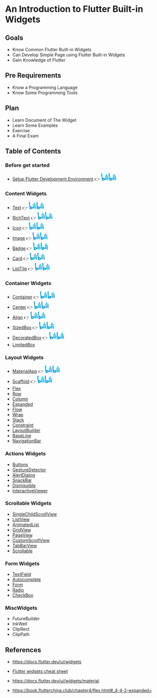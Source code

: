 # An Introduction to Flutter Built-in Widgets

## Goals

- Know Common Flutter Built-in Widgets
- Can Develop Simple Page using Flutter Built-in Widgets
- Gain Knowledge of Flutter

## Pre Requirements

- Know a Programming Language
- Know Some Programming Tools

## Plan

- Learn Document of The Widget
- Learn Some Examples
- Exercise
- A Final Exam

## Table of Contents

### Before get started

- [Setup Flutter Development Environment](lib/src/flutter_develop_env.md) 👉  [<img src="assets/image/bilibili.png" alt="Bilibili" width="48px" height="24px" />](https://www.bilibili.com/video/BV1KP411h7H3/)

### Content Widgets

- [Text](lib/src/content/text/README.md) 👉  [<img src="assets/image/bilibili.png" alt="Bilibili" width="48px" height="24px" />](https://www.bilibili.com/video/BV1Hk4y1w7fq/)
- [RichText](lib/src/content/text/README.md) 👉 [<img src="assets/image/bilibili.png" alt="Bilibili" width="48px" height="24px" />](https://www.bilibili.com/video/BV1Nw411i7cN/)
- [Icon](lib/src/content/icon/README.md) 👉 [<img src="assets/image/bilibili.png" alt="Bilibili" width="48px" height="24px" />](https://www.bilibili.com/video/BV1KN411H7ja/)
- [Image](lib/src/content/image/README.md) 👉 [<img src="assets/image/bilibili.png" alt="Bilibili" width="48px" height="24px" />](https://www.bilibili.com/video/BV16H4y1U7Hb/)
- [Badge](lib/src/content/badge/README.md) 👉 [<img src="assets/image/bilibili.png" alt="Bilibili" width="48px" height="24px" />](https://www.bilibili.com/video/BV1Mu411c7SQ/)
- [Card](lib/src/content/card/README.md) 👉 [<img src="assets/image/bilibili.png" alt="Bilibili" width="48px" height="24px" />](https://www.bilibili.com/video/BV12u411c7W4/)
- [ListTile](lib/src/content/list_tile/README.md) 👉 [<img src="assets/image/bilibili.png" alt="Bilibili" width="48px" height="24px" />](https://www.bilibili.com/video/BV1yF411D7YX/)

### Container Widgets

- [Container](lib/src/container/container/README.md) 👉 [<img src="assets/image/bilibili.png" alt="Bilibili" width="48px" height="24px" />](https://www.bilibili.com/video/BV1Wu411c7XN/)
- [Center](lib/src/container/container/README.md) 👉 [<img src="assets/image/bilibili.png" alt="Bilibili" width="48px" height="24px" />](https://www.bilibili.com/video/BV1iw411i7wC/)
- [Align](lib/src/container/container/README.md) 👉 [<img src="assets/image/bilibili.png" alt="Bilibili" width="48px" height="24px" />](https://www.bilibili.com/video/BV1kN411n77R/)
- [SizedBox](lib/src/container/container/README.md) 👉 [<img src="assets/image/bilibili.png" alt="Bilibili" width="48px" height="24px" />](https://www.bilibili.com/video/BV1Nz4y1L7yc/)
- [DecoratedBox](lib/src/container/container/README.md) 👉 [<img src="assets/image/bilibili.png" alt="Bilibili" width="48px" height="24px" />](https://www.bilibili.com/video/BV1Bh4y1A7pb/)
- [LimitedBox](lib/src/container/limited_box/README.md)


### Layout Widgets

- [MaterialApp](lib/src/layout/materialapp/README.md) 👉 [<img src="assets/image/bilibili.png" alt="Bilibili" width="48px" height="24px" />](https://www.bilibili.com/video/BV18H4y1S7PX/)
- [Scaffold](lib/src/layout/scaffold/README.md) 👉 [<img src="assets/image/bilibili.png" alt="Bilibili" width="48px" height="24px" />]()
- [Flex](layout/flex/README.md)
- [Row](layout/flex/README.md)
- [Column](layout/flex/README.md)
- [Expanded](layout/flex/README.md)
- [Flow](layout/flow/README.md)
- [Wrap](layout/flow/README.md)
- [Stack](layout/stack/README.md)
- [Constraint](layout/constraint/README.md)
- [LayoutBuilder](layout/layout_builder/README.md)
- [BaseLine](container/baseline/README.md)
- [NavigationBar](layout/navigation_bar/README.md)


### Actions Widgets

- [Buttons](actions/buttons/README.md)
- [GestureDetector](lib/src/actions/gesture_detector/README.md)
- [AlertDialog](lib/src/actions/alert_dialog/README.md)
- [SnackBar](lib/src/actions/snack_bar/README.md)
- [Dismissible](lib/src/actions/dismissible/README.md)
- [InteractiveViewer](lib/src/actions/interactive_viewer/README.md)

### Scrollable Widgets

- [SingleChildScrollView](scroll/single_child_scroll_view/README.md)
- [ListView](scroll/list_view/README.md)
- [AnimatedList](scroll/animated_list/README.md)
- [GridView](scroll/grid_view/README.md)
- [PageView](scroll/page_view/README.md)
- [CustomScrollView](lib/src/scroll/custom_scroll_view/README.md)
- [TabBarView](scroll/tabbar_view/README.md)
- [Scrollable](scroll/scrollable/README.md)


### Form Widgets

- [TextField](form/text_field/README.md)
- [Autocomplete](form/autocomplete/README.md)
- [Form](form/form/README.md)
- [Radio](form/radio/README.md)
- [CheckBox](form/checkbox/README.md)

### MiscWidgets

- FutureBuilder
- InkWell
- ClipRect
- ClipPath


## References

- https://docs.flutter.dev/ui/widgets

- [Flutter widgets cheat sheet](https://blog.codemagic.io/flutter-widget-cheat-sheet/)

- https://docs.flutter.dev/ui/widgets/material

- https://book.flutterchina.club/chapter4/flex.html#_4-4-2-expanded=

